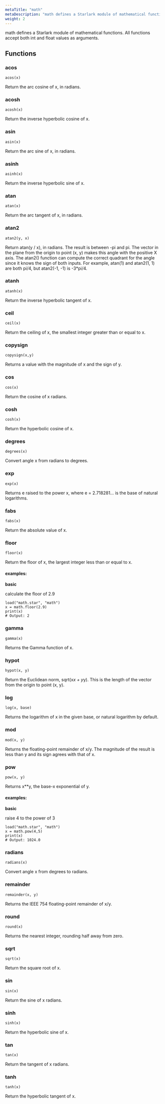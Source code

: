 ```yaml
---
metaTitle: "math"
metaDescription: "math defines a Starlark module of mathematical functions. All functions accept both int and float values as arguments."
weight: 2
---
```


math defines a Starlark module of mathematical functions. All functions accept both int and float values as arguments.

## Functions



### acos

```
acos(x)
```

Return the arc cosine of x, in radians.


### acosh

```
acosh(x)
```

Return the inverse hyperbolic cosine of x.


### asin

```
asin(x)
```

Return the arc sine of x, in radians.


### asinh

```
asinh(x)
```

Return the inverse hyperbolic sine of x.


### atan

```
atan(x)
```

Return the arc tangent of x, in radians.


### atan2

```
atan2(y, x)
```

Return atan(y / x), in radians. The result is between -pi and pi. The vector in the plane from the origin to point (x, y) makes this angle with the positive X axis. The atan2() function can compute the correct quadrant for the angle since it knows the sign of both inputs. For example, atan(1) and atan2(1, 1) are both pi/4, but atan2(-1, -1) is -3*pi/4.


### atanh

```
atanh(x)
```

Return the inverse hyperbolic tangent of x.


### ceil

```
ceil(x)
```

Return the ceiling of x, the smallest integer greater than or equal to x.


### copysign

```
copysign(x,y)
```

Returns a value with the magnitude of x and the sign of y.


### cos

```
cos(x)
```

Return the cosine of x radians.


### cosh

```
cosh(x)
```

Return the hyperbolic cosine of x.


### degrees

```
degrees(x)
```

Convert angle x from radians to degrees.


### exp

```
exp(x)
```

Returns e raised to the power x, where e = 2.718281… is the base of natural logarithms.


### fabs

```
fabs(x)
```

Return the absolute value of x.


### floor

```
floor(x)
```

Return the floor of x, the largest integer less than or equal to x.
#### examples:
**basic**

calculate the floor of 2.9

```
load("math.star", "math")
x = math.floor(2.9)
print(x)
# Output: 2
```




### gamma

```
gamma(x)
```

Returns the Gamma function of x.


### hypot

```
hypot(x, y)
```

Return the Euclidean norm, sqrt(x*x + y*y). This is the length of the
vector from the origin to point (x, y).


### log

```
log(x, base)
```

Returns the logarithm of x in the given base, or natural logarithm by
default.


### mod

```
mod(x, y)
```

Returns the floating-point remainder of x/y. The magnitude of the result is less than y and its sign agrees with that of x.


### pow

```
pow(x, y)
```

Returns x**y, the base-x exponential of y.
#### examples:
**basic**

raise 4 to the power of 3

```
load("math.star", "math")
x = math.pow(4,5)
print(x)
# Output: 1024.0
```




### radians

```
radians(x)
```

Convert angle x from degrees to radians.


### remainder

```
remainder(x, y)
```

Returns the IEEE 754 floating-point remainder of x/y.


### round

```
round(x)
```

Returns the nearest integer, rounding half away from zero.


### sqrt

```
sqrt(x)
```

Return the square root of x.


### sin

```
sin(x)
```

Return the sine of x radians.


### sinh

```
sinh(x)
```

Return the hyperbolic sine of x.


### tan

```
tan(x)
```

Return the tangent of x radians.


### tanh

```
tanh(x)
```

Return the hyperbolic tangent of x.


